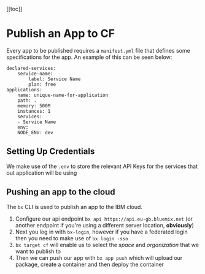 [[toc]]

# Publish an App to CF

Every app to be published requires a `manifest.yml` file that defines some specifications for the app. An example of this can be seen below:

```text
declared-services:
    service-name:
        label: Service Name
        plan: free
applications:
    name: unique-name-for-application
    path: .
    memory: 500M
    instances: 1
    services: 
    - Service Name
    env:
    NODE_ENV: dev
```

## Setting Up Credentials

We make use of the `.env` to store the relevant API Keys for the services that out application will be using

## Pushing an app to the cloud

The `bx` CLI is used to publish an app to the IBM cloud.

1. Configure our api endpoint `bx api https://api.eu-gb.bluemix.net` \(or another endpoint if you're using a different server location, **obviously**\)
2. Next you log in with `bx-login`, however if you have a federated login then you need to make use of `bx login -sso`
3. `bx target cf` will enable us to select the _space_ and _organization_ that we want to publish to
4. Then we can push our app with `bx app push` which will upload our package, create a container and then deploy the container

